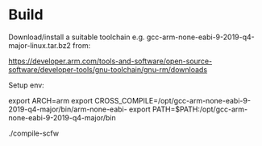 # Build

Download/install a suitable toolchain e.g. gcc-arm-none-eabi-9-2019-q4-major-linux.tar.bz2 from:

https://developer.arm.com/tools-and-software/open-source-software/developer-tools/gnu-toolchain/gnu-rm/downloads

Setup env:

export ARCH=arm
export CROSS_COMPILE=/opt/gcc-arm-none-eabi-9-2019-q4-major/bin/arm-none-eabi-
export PATH=$PATH:/opt/gcc-arm-none-eabi-9-2019-q4-major/bin


./compile-scfw

